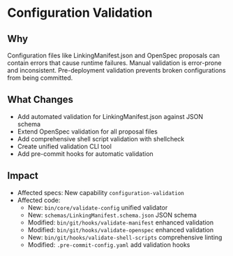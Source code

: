# Configuration Validation

## Why

Configuration files like LinkingManifest.json and OpenSpec proposals can contain errors that cause runtime failures. Manual validation is error-prone and inconsistent. Pre-deployment validation prevents broken configurations from being committed.

## What Changes

- Add automated validation for LinkingManifest.json against JSON schema
- Extend OpenSpec validation for all proposal files
- Add comprehensive shell script validation with shellcheck
- Create unified validation CLI tool
- Add pre-commit hooks for automatic validation

## Impact

- Affected specs: New capability `configuration-validation`
- Affected code:
  - New: `bin/core/validate-config` unified validator
  - New: `schemas/LinkingManifest.schema.json` JSON schema
  - Modified: `bin/git/hooks/validate-manifest` enhanced validation
  - Modified: `bin/git/hooks/validate-openspec` enhanced validation
  - New: `bin/git/hooks/validate-shell-scripts` comprehensive linting
  - Modified: `.pre-commit-config.yaml` add validation hooks
